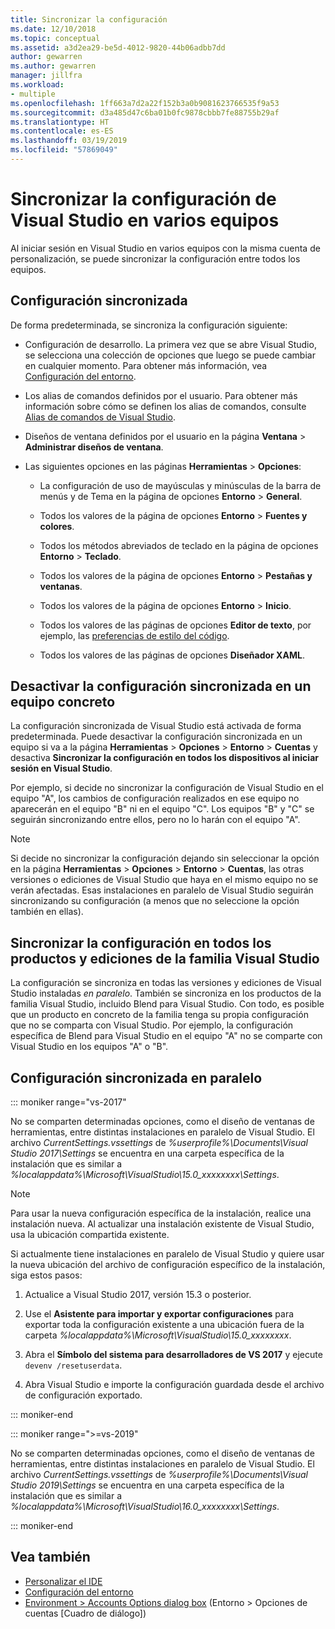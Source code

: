 ```yaml
---
title: Sincronizar la configuración
ms.date: 12/10/2018
ms.topic: conceptual
ms.assetid: a3d2ea29-be5d-4012-9820-44b06adbb7dd
author: gewarren
ms.author: gewarren
manager: jillfra
ms.workload:
- multiple
ms.openlocfilehash: 1ff663a7d2a22f152b3a0b9081623766535f9a53
ms.sourcegitcommit: d3a485d47c6ba01b0fc9878cbbb7fe88755b29af
ms.translationtype: HT
ms.contentlocale: es-ES
ms.lasthandoff: 03/19/2019
ms.locfileid: "57869049"
---
```

# <a name="synchronize-visual-studio-settings-across-multiple-computers"></a>Sincronizar la configuración de Visual Studio en varios equipos

Al iniciar sesión en Visual Studio en varios equipos con la misma cuenta de personalización, se puede sincronizar la configuración entre todos los equipos.

## <a name="synchronized-settings"></a>Configuración sincronizada

De forma predeterminada, se sincroniza la configuración siguiente:

- Configuración de desarrollo. La primera vez que se abre Visual Studio, se selecciona una colección de opciones que luego se puede cambiar en cualquier momento. Para obtener más información, vea [Configuración del entorno](../ide/environment-settings.md).

- Los alias de comandos definidos por el usuario. Para obtener más información sobre cómo se definen los alias de comandos, consulte [Alias de comandos de Visual Studio](../ide/reference/visual-studio-command-aliases.md).

- Diseños de ventana definidos por el usuario en la página **Ventana** > **Administrar diseños de ventana**.

- Las siguientes opciones en las páginas **Herramientas** > **Opciones**:

   - La configuración de uso de mayúsculas y minúsculas de la barra de menús y de Tema en la página de opciones **Entorno** > **General**.

   - Todos los valores de la página de opciones **Entorno** > **Fuentes y colores**.

   - Todos los métodos abreviados de teclado en la página de opciones **Entorno** > **Teclado**.

   - Todos los valores de la página de opciones **Entorno** > **Pestañas y ventanas**.

   - Todos los valores de la página de opciones **Entorno** > **Inicio**.

   - Todos los valores de las páginas de opciones **Editor de texto**, por ejemplo, las [preferencias de estilo del código](code-styles-and-quick-actions.md).

   - Todos los valores de las páginas de opciones **Diseñador XAML**.

## <a name="turn-off-synchronized-settings-on-a-particular-computer"></a>Desactivar la configuración sincronizada en un equipo concreto

La configuración sincronizada de Visual Studio está activada de forma predeterminada. Puede desactivar la configuración sincronizada en un equipo si va a la página **Herramientas** > **Opciones** > **Entorno** > **Cuentas** y desactiva **Sincronizar la configuración en todos los dispositivos al iniciar sesión en Visual Studio**.

Por ejemplo, si decide no sincronizar la configuración de Visual Studio en el equipo "A", los cambios de configuración realizados en ese equipo no aparecerán en el equipo "B" ni en el equipo "C". Los equipos "B" y "C" se seguirán sincronizando entre ellos, pero no lo harán con el equipo "A".

> [!NOTE]
> Si decide no sincronizar la configuración dejando sin seleccionar la opción en la página **Herramientas** > **Opciones** > **Entorno** > **Cuentas**, las otras versiones o ediciones de Visual Studio que haya en el mismo equipo no se verán afectadas. Esas instalaciones en paralelo de Visual Studio seguirán sincronizando su configuración (a menos que no seleccione la opción también en ellas).

## <a name="synchronize-settings-across-visual-studio-family-products-and-editions"></a>Sincronizar la configuración en todos los productos y ediciones de la familia Visual Studio

La configuración se sincroniza en todas las versiones y ediciones de Visual Studio instaladas *en paralelo*. También se sincroniza en los productos de la familia Visual Studio, incluido Blend para Visual Studio. Con todo, es posible que un producto en concreto de la familia tenga su propia configuración que no se comparta con Visual Studio. Por ejemplo, la configuración específica de Blend para Visual Studio en el equipo "A" no se comparte con Visual Studio en los equipos "A" o "B".

## <a name="side-by-side-synchronized-settings"></a>Configuración sincronizada en paralelo

::: moniker range="vs-2017"

No se comparten determinadas opciones, como el diseño de ventanas de herramientas, entre distintas instalaciones en paralelo de Visual Studio. El archivo *CurrentSettings.vssettings* de *%userprofile%\Documents\Visual Studio 2017\Settings* se encuentra en una carpeta específica de la instalación que es similar a *%localappdata%\Microsoft\VisualStudio\15.0_xxxxxxxx\Settings*.

> [!NOTE]
> Para usar la nueva configuración específica de la instalación, realice una instalación nueva. Al actualizar una instalación existente de Visual Studio, usa la ubicación compartida existente.

Si actualmente tiene instalaciones en paralelo de Visual Studio y quiere usar la nueva ubicación del archivo de configuración específico de la instalación, siga estos pasos:

1. Actualice a Visual Studio 2017, versión 15.3 o posterior.

2. Use el **Asistente para importar y exportar configuraciones** para exportar toda la configuración existente a una ubicación fuera de la carpeta *%localappdata%\Microsoft\VisualStudio\15.0_xxxxxxxx*.

3. Abra el **Símbolo del sistema para desarrolladores de VS 2017** y ejecute `devenv /resetuserdata`.

1. Abra Visual Studio e importe la configuración guardada desde el archivo de configuración exportado.

::: moniker-end

::: moniker range=">=vs-2019"

No se comparten determinadas opciones, como el diseño de ventanas de herramientas, entre distintas instalaciones en paralelo de Visual Studio. El archivo *CurrentSettings.vssettings* de *%userprofile%\Documents\Visual Studio 2019\Settings* se encuentra en una carpeta específica de la instalación que es similar a *%localappdata%\Microsoft\VisualStudio\16.0_xxxxxxxx\Settings*.

::: moniker-end

## <a name="see-also"></a>Vea también

- [Personalizar el IDE](../ide/personalizing-the-visual-studio-ide.md)
- [Configuración del entorno](../ide/environment-settings.md)
- [Environment > Accounts Options dialog box](reference/accounts-environment-options-dialog-box.md) (Entorno > Opciones de cuentas [Cuadro de diálogo])
